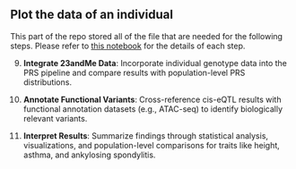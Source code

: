## Plot the data of an individual


This part of the repo stored all of the file that are needed for the following steps. Please refer to [this notebook](Graph.ipynb) for the details of each step. 

9. **Integrate 23andMe Data**: Incorporate individual genotype data into the PRS pipeline and compare results with population-level PRS distributions.
10. **Annotate Functional Variants**: Cross-reference cis-eQTL results with functional annotation datasets (e.g., ATAC-seq) to identify biologically relevant variants.

11. **Interpret Results**: Summarize findings through statistical analysis, visualizations, and population-level comparisons for traits like height, asthma, and ankylosing spondylitis.